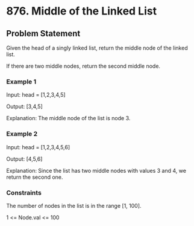 # 876. Middle of the Linked List

## Problem Statement

Given the head of a singly linked list, return the middle node of the linked list.

If there are two middle nodes, return the second middle node.

### Example 1

[](./Example-1.jpg)

Input: head = [1,2,3,4,5]

Output: [3,4,5]

Explanation: The middle node of the list is node 3.

### Example 2

[](./Example-2.jpg)

Input: head = [1,2,3,4,5,6]

Output: [4,5,6]

Explanation: Since the list has two middle nodes with values 3 and 4, we return the second one.

### Constraints

The number of nodes in the list is in the range [1, 100].

1 <= Node.val <= 100
